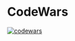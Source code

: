 # CodeWars
[![codewars](https://www.codewars.com/users/uxknow/badges/)](https://www.codewars.com/users/uxknow) 
